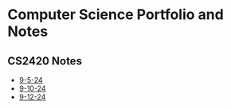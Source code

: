 # Computer Science Portfolio and Notes

## CS2420 Notes
*   [9-5-24](./CS2420/9-5-24/src/Notes.md)
*   [9-10-24](./CS2420/9-10-24/src/Notes.md)
*   [9-12-24](./CS2420/9-12-24/src/Notes.md)




